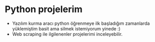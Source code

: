 # Python projelerim
- Yazılım kurma aracı python öğrenmeye ilk başladığım zamanlarda yüklemiştim basit ama silmek istemiyorum yinede :)
- Web scraping ile ilgilenenler projelerimi inceleyebilir.
